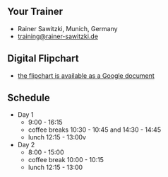 ## Your Trainer
* Rainer Sawitzki, Munich, Germany
* training@rainer-sawitzki.de

## Digital Flipchart
* [the flipchart is available as a Google document](https://docs.google.com/presentation/d/1mcGKRkdw4pI6WxKjwXMJpo8GMFwbc5imsCmf9qzL6_E/edit?usp=sharing)

## Schedule
* Day 1
  * 9:00 - 16:15
  * coffee breaks 10:30 - 10:45 and 14:30 - 14:45
  * lunch 12:15 - 13:00v
* Day 2
  * 8:00 - 15:00
  * coffee break 10:00 - 10:15
  * lunch 12:15 - 13:00
